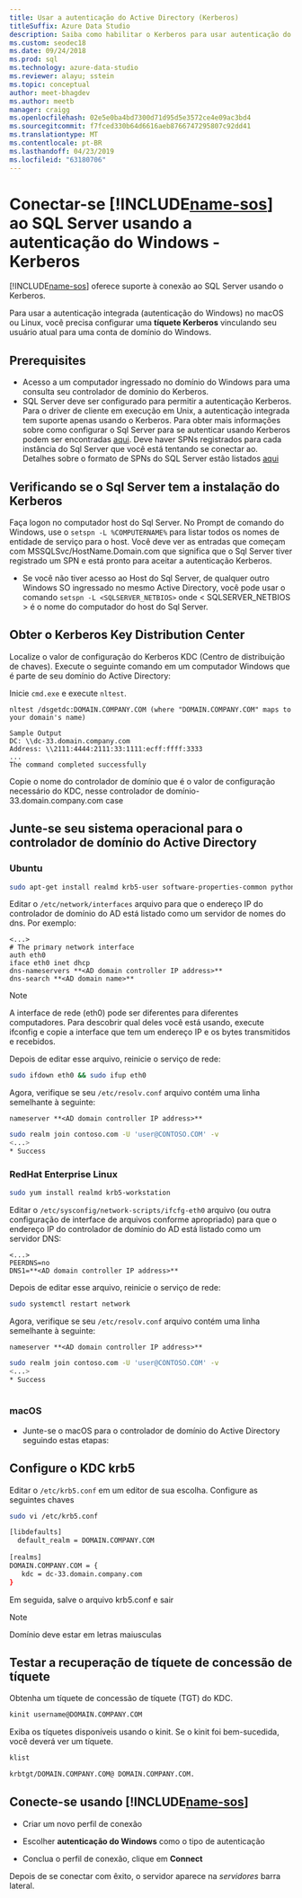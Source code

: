 ```yaml
---
title: Usar a autenticação do Active Directory (Kerberos)
titleSuffix: Azure Data Studio
description: Saiba como habilitar o Kerberos para usar autenticação do Active Directory para o Studio de dados do Azure
ms.custom: seodec18
ms.date: 09/24/2018
ms.prod: sql
ms.technology: azure-data-studio
ms.reviewer: alayu; sstein
ms.topic: conceptual
author: meet-bhagdev
ms.author: meetb
manager: craigg
ms.openlocfilehash: 02e5e0ba4bd7300d71d95d5e3572ce4e09ac3bd4
ms.sourcegitcommit: f7fced330b64d6616aeb8766747295807c92dd41
ms.translationtype: MT
ms.contentlocale: pt-BR
ms.lasthandoff: 04/23/2019
ms.locfileid: "63180706"
---
```

# <a name="connect-includename-sosincludesname-sos-shortmd-to-your-sql-server-using-windows-authentication---kerberos"></a>Conectar-se [!INCLUDE[name-sos](../includes/name-sos-short.md)] ao SQL Server usando a autenticação do Windows - Kerberos 

[!INCLUDE[name-sos](../includes/name-sos-short.md)] oferece suporte à conexão ao SQL Server usando o Kerberos.

Para usar a autenticação integrada (autenticação do Windows) no macOS ou Linux, você precisa configurar uma **tíquete Kerberos** vinculando seu usuário atual para uma conta de domínio do Windows. 

## <a name="prerequisites"></a>Prerequisites

- Acesso a um computador ingressado no domínio do Windows para uma consulta seu controlador de domínio do Kerberos.
- SQL Server deve ser configurado para permitir a autenticação Kerberos. Para o driver de cliente em execução em Unix, a autenticação integrada tem suporte apenas usando o Kerberos. Para obter mais informações sobre como configurar o Sql Server para se autenticar usando Kerberos podem ser encontradas [aqui](https://support.microsoft.com/help/319723/how-to-use-kerberos-authentication-in-sql-server). Deve haver SPNs registrados para cada instância do Sql Server que você está tentando se conectar ao. Detalhes sobre o formato de SPNs do SQL Server estão listados [aqui](https://technet.microsoft.com/library/ms191153%28v=sql.105%29.aspx#SPN%20Formats)


## <a name="checking-if-sql-server-has-kerberos-setup"></a>Verificando se o Sql Server tem a instalação do Kerberos

Faça logon no computador host do Sql Server. No Prompt de comando do Windows, use o `setspn -L %COMPUTERNAME%` para listar todos os nomes de entidade de serviço para o host. Você deve ver as entradas que começam com MSSQLSvc/HostName.Domain.com que significa que o Sql Server tiver registrado um SPN e está pronto para aceitar a autenticação Kerberos. 
- Se você não tiver acesso ao Host do Sql Server, de qualquer outro Windows SO ingressado no mesmo Active Directory, você pode usar o comando `setspn -L <SQLSERVER_NETBIOS>` onde < SQLSERVER_NETBIOS > é o nome do computador do host do Sql Server.


## <a name="get-the-kerberos-key-distribution-center"></a>Obter o Kerberos Key Distribution Center

Localize o valor de configuração do Kerberos KDC (Centro de distribuição de chaves). Execute o seguinte comando em um computador Windows que é parte de seu domínio do Active Directory: 

Inicie `cmd.exe` e execute `nltest`.

```
nltest /dsgetdc:DOMAIN.COMPANY.COM (where "DOMAIN.COMPANY.COM" maps to your domain's name)

Sample Output
DC: \\dc-33.domain.company.com
Address: \\2111:4444:2111:33:1111:ecff:ffff:3333
...
The command completed successfully
```
Copie o nome do controlador de domínio que é o valor de configuração necessário do KDC, nesse controlador de domínio-33.domain.company.com case

## <a name="join-your-os-to-the-active-directory-domain-controller"></a>Junte-se seu sistema operacional para o controlador de domínio do Active Directory

### <a name="ubuntu"></a>Ubuntu
```bash
sudo apt-get install realmd krb5-user software-properties-common python-software-properties packagekit
```

Editar o `/etc/network/interfaces` arquivo para que o endereço IP do controlador de domínio do AD está listado como um servidor de nomes do dns. Por exemplo: 

```/etc/network/interfaces
<...>
# The primary network interface
auth eth0
iface eth0 inet dhcp
dns-nameservers **<AD domain controller IP address>**
dns-search **<AD domain name>**
```

> [!NOTE]
> A interface de rede (eth0) pode ser diferentes para diferentes computadores. Para descobrir qual deles você está usando, execute ifconfig e copie a interface que tem um endereço IP e os bytes transmitidos e recebidos.

Depois de editar esse arquivo, reinicie o serviço de rede:

```bash
sudo ifdown eth0 && sudo ifup eth0
```

Agora, verifique se seu `/etc/resolv.conf` arquivo contém uma linha semelhante à seguinte:  

```Code
nameserver **<AD domain controller IP address>**
```

```bash
sudo realm join contoso.com -U 'user@CONTOSO.COM' -v
<...>
* Success
```
   
### <a name="redhat-enterprise-linux"></a>RedHat Enterprise Linux
```bash
sudo yum install realmd krb5-workstation
```

Editar o `/etc/sysconfig/network-scripts/ifcfg-eth0` arquivo (ou outra configuração de interface de arquivos conforme apropriado) para que o endereço IP do controlador de domínio do AD está listado como um servidor DNS:

```/etc/sysconfig/network-scripts/ifcfg-eth0
<...>
PEERDNS=no
DNS1=**<AD domain controller IP address>**
```

Depois de editar esse arquivo, reinicie o serviço de rede:

```bash
sudo systemctl restart network
```

Agora, verifique se seu `/etc/resolv.conf` arquivo contém uma linha semelhante à seguinte:  

```Code
nameserver **<AD domain controller IP address>**
```

```bash
sudo realm join contoso.com -U 'user@CONTOSO.COM' -v
<...>
* Success
   
```

### <a name="macos"></a>macOS

- Junte-se o macOS para o controlador de domínio do Active Directory seguindo estas etapas:



## <a name="configure-kdc-in-krb5conf"></a>Configure o KDC krb5

Editar o `/etc/krb5.conf` em um editor de sua escolha. Configure as seguintes chaves

```bash
sudo vi /etc/krb5.conf

[libdefaults]
  default_realm = DOMAIN.COMPANY.COM
 
[realms]
DOMAIN.COMPANY.COM = {
   kdc = dc-33.domain.company.com
}
```

Em seguida, salve o arquivo krb5.conf e sair

> [!NOTE]
> Domínio deve estar em letras maiusculas


## <a name="test-the-ticket-granting-ticket-retrieval"></a>Testar a recuperação de tíquete de concessão de tíquete

Obtenha um tíquete de concessão de tíquete (TGT) do KDC.

```bash
kinit username@DOMAIN.COMPANY.COM
```

Exiba os tíquetes disponíveis usando o kinit. Se o kinit foi bem-sucedida, você deverá ver um tíquete. 

```bash
klist

krbtgt/DOMAIN.COMPANY.COM@ DOMAIN.COMPANY.COM.
```

## <a name="connect-using-includename-sosincludesname-sos-shortmd"></a>Conecte-se usando [!INCLUDE[name-sos](../includes/name-sos-short.md)]

* Criar um novo perfil de conexão

* Escolher **autenticação do Windows** como o tipo de autenticação

* Conclua o perfil de conexão, clique em **Connect**

Depois de se conectar com êxito, o servidor aparece na *servidores* barra lateral.
